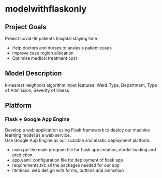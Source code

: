 # modelwithflaskonly
## Project Goals
Predict covid-19 patients hospital staying time
* Help doctors and nurses to analysis patient cases
* Improve case region allocation
* Optimize medical treatment cost

## Model Description
k-nearest neighbors algorithm
Input features: Ward_Type, Department, 
                Type of Admission, Severity of Illness

## Platform
### Flask + Google App Engine
Develop a web application using Flask framework to deploy our machine learning model as a web service.</br>
Use Google App Engine as our scalable and elastic deployment platform.

* main.py: the main program file for flask app creation, model loading and prediction
* app.yaml: configuration file for deployment of flask app
* requirements.txt: all the packages needed for our app
* html/css: web design with forms, buttons and animation


